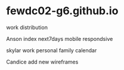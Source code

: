 # fewdc02-g6.github.io
work distribution

Anson
index
next7days
mobile respondsive

skylar
work
personal
family
calendar


Candice
add new
wireframes
